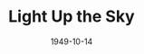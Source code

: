 ---
title: Light Up the Sky
date: 1949-10-14
closing_date: 1949-10-22
layout: productions
featured_image:
image_caption:
image_credit:
playbill:
Theatre: Theatre Jacksonville
Venue: Little Theatre
cast:
- Owen Turner: Don Heebner
- Miss Lowell: Dorothy Mortenson
- Stella: Eula Mae Snow
- May: Frank De Rosa
- Sidney Black: George Durney
- Plainclothes Officer: Hobson Blackmon, Jr.
- Tyler Rayburn: James W. Reed
- Carleton Fitzgerald: Jay Harder
- Irene Liningston: Jocelyn Brown
- Sven: Larry Zell
- Frances Black: Mary Keen Thorton
- William H. Gallegher: Maurice Blitch
- Peter Sloan: Pete McCausland
crew:
- Director: Paul E. Geisenhof
- Assistant Stage Manager: Laurel Barton
- Wardrobe Assistant: Alice Ahern
- Scene Construction:
  - Bill Gibbs
  - Don Wright
  - E.P. Kellogg
  - Edward Keisling
  - Karen O'Shaughnessy
  - Vonnie Patton
- Wardrobe Co-ordinator: Carolina Rawls
- Set and Lighting Design: Duke LeBrun
- Stage Manager: Jean Heebner
- Properties: Edna B. Spindel
- Light Controls: Natalie Clarke
- Wardrobe Mistress: Polly Clendenning
- Properties Assistant:
  - Larry Zell
  - Margaret Lafferty
  - Sallie Fitch Knight
  - Virginia Lee
- Make-up: Mrs. Budd Porter
- Make-up assistant:
  - Barbara Bassett
  - Edith Vaughn
  - Elmo Lehman
  - Frank De Rosa
  - Margie Atlas
  - Su Hawkins
understudies:
orchestra:
external_links:
---